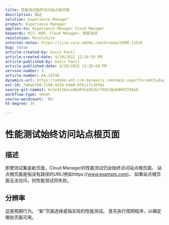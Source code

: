```yaml
---
title: 性能测试始终访问站点根页面
description: 描述
solution: Experience Manager
product: Experience Manager
applies-to: Experience Manager Cloud Manager
keywords: KCS，AEM, Cloud Manager，性能测试
resolution: Resolution
internal-notes: https://jira.corp.adobe.com/browse/CMGR-11535
bug: false
article-created-by: Gucci Paull
article-created-date: 4/29/2022 12:24:59 PM
article-published-by: Gucci Paull
article-published-date: 4/29/2022 12:28:08 PM
version-number: 3
article-number: KA-15746
dynamics-url: https://adobe-ent.crm.dynamics.com/main.aspx?forceUCI=1&pagetype=entityrecord&etn=knowledgearticle&id=14fdbd5f-b7c7-ec11-a7b6-0022480a10ee
exl-id: 7a0ab760-2184-4256-b4e0-0f6c1f12658a
source-git-commit: 0c3e421beca46d9fe1952b1f98538a50697216a0
workflow-type: tm+mt
source-wordcount: '93'
ht-degree: 3%

---
```


# 性能测试始终访问站点根页面

## 描述




即使测试集是新页面，Cloud Manager的性能测试仍会始终访问站点根页面。 站点根页面是指没有路径的URL(例如https://www.example.com)。 如果站点根页面无法访问，则性能测试将失败。



## 分辨率



这是预期行为。 “新”页面选择是指实际的性能测试。 首先执行爬网程序，以确定哪些页面可用。
